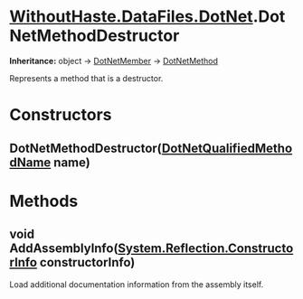 # [WithoutHaste.DataFiles.DotNet](TableOfContents.WithoutHaste.DataFiles.DotNet.md).DotNetMethodDestructor

**Inheritance:** object → [DotNetMember](WithoutHaste.DataFiles.DotNet.DotNetMember.md) → [DotNetMethod](WithoutHaste.DataFiles.DotNet.DotNetMethod.md)  

Represents a method that is a destructor.  

# Constructors

## DotNetMethodDestructor([DotNetQualifiedMethodName](WithoutHaste.DataFiles.DotNet.DotNetQualifiedMethodName.md) name)

# Methods

## void AddAssemblyInfo([System.Reflection.ConstructorInfo](https://docs.microsoft.com/en-us/dotnet/api/system.reflection.constructorinfo) constructorInfo)

Load additional documentation information from the assembly itself.  

